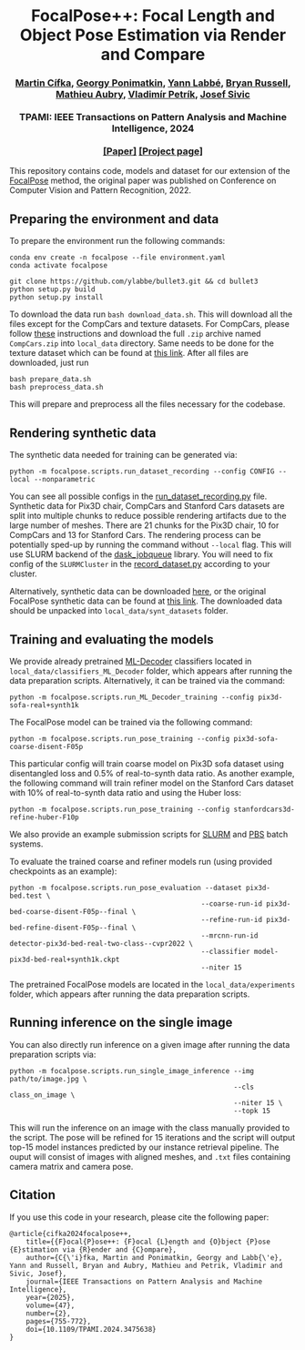 <h1 align="center">
FocalPose++: Focal Length and Object Pose Estimation via Render and Compare
</h1>

<div align="center">
<h3>
<a href="http://cifkam.github.io">Martin Cífka</a>,
<a href="http://ponimatkin.github.io">Georgy Ponimatkin</a>,
<a href="http://ylabbe.github.io">Yann Labbé</a>,
<a href="http://bryanrussell.org">Bryan Russell</a>,
<a href="http://imagine.enpc.fr/~aubrym/">Mathieu Aubry</a>,
<a href="https://petrikvladimir.github.io/">Vladimír Petrík</a>,
<a href="http://www.di.ens.fr/~josef/">Josef Sivic</a>
<br>
<br>
TPAMI: IEEE Transactions on Pattern Analysis and Machine Intelligence, 2024
<br>
<br>
<a href="https://arxiv.org/abs/2312.02985">[Paper]</a>
<a href="https://cifkam.github.io/focalpose">[Project page]</a>
</h3>
</div>


This repository contains code, models and dataset for our extension of the [FocalPose](https://github.com/ponimatkin/focalpose) method, the original paper was published on Conference on Computer Vision and Pattern Recognition, 2022.


 
## Preparing the environment and data
To prepare the environment run the following commands: 
```
conda env create -n focalpose --file environment.yaml
conda activate focalpose

git clone https://github.com/ylabbe/bullet3.git && cd bullet3 
python setup.py build
python setup.py install
```

To download the data run `bash download_data.sh`. This will download all the files 
except for the CompCars and texture datasets. For CompCars, please follow [these](http://mmlab.ie.cuhk.edu.hk/datasets/comp_cars/instruction.txt) instructions
and download the full `.zip` archive named `CompCars.zip` into `local_data` directory. Same needs to be done for the texture dataset
which can be found at [this link](https://drive.google.com/file/d/1Xg8ODMH0k6EZLYFvQ72FF14uQ7uOitpG/view?usp=sharing). After all files are downloaded, just run
```
bash prepare_data.sh
bash preprocess_data.sh
```
This will prepare and preprocess all the files necessary for the codebase.
 
## Rendering synthetic data
The synthetic data needed for training can be generated via:
```
python -m focalpose.scripts.run_dataset_recording --config CONFIG --local --nonparametric
```
You can see all possible configs in the [run_dataset_recording.py](focalpose/scripts/run_dataset_recording.py) file. Synthetic data for Pix3D chair, CompCars and Stanford Cars 
datasets are split into multiple chunks to reduce possible rendering artifacts due to the large number of meshes. There are 21 chunks for the Pix3D chair, 10 for CompCars and 13 for Stanford Cars. 
The rendering process can be potentially sped-up by running the command without `--local` flag. This will use SLURM backend of the
[dask_jobqueue](https://jobqueue.dask.org) library. You will need to fix config of the `SLURMCluster` in the
[record_dataset.py](focalpose/recording/record_dataset.py) according to your cluster.

Alternatively, synthetic data can be downloaded [here](https://data.ciirc.cvut.cz/public/projects/2023FocalPosePP/synt_datasets/), or the original FocalPose synthetic data can be found at [this link](https://data.ciirc.cvut.cz/public/projects/2022FocalPose/synth_data/). The downloaded data should be unpacked into `local_data/synt_datasets` folder.

## Training and evaluating the models

We provide already pretrained [ML-Decoder](https://github.com/alibaba-miil/ml_decoder) classifiers located in `local_data/classifiers_ML_Decoder` folder, which appears after running the data preparation scripts. Alternatively, it can be trained via the command:
```
python -m focalpose.scripts.run_ML_Decoder_training --config pix3d-sofa-real+synth1k
```

The FocalPose model can be trained via the following command:
```
python -m focalpose.scripts.run_pose_training --config pix3d-sofa-coarse-disent-F05p
```
This particular config will train coarse model on Pix3D sofa dataset using disentangled loss and 0.5% of real-to-synth data ratio. As another example, the following command will train
refiner model on the Stanford Cars dataset with 10% of real-to-synth data ratio and using the Huber loss:
```
python -m focalpose.scripts.run_pose_training --config stanfordcars3d-refine-huber-F10p
```
We also provide an example submission scripts for [SLURM](train_slurm.sh) and [PBS](train_pbs.sh) batch systems.

To evaluate the trained coarse and refiner models run (using provided checkpoints as an example):
```
python -m focalpose.scripts.run_pose_evaluation --dataset pix3d-bed.test \
                                               --coarse-run-id pix3d-bed-coarse-disent-F05p--final \
                                               --refine-run-id pix3d-bed-refine-disent-F05p--final \
                                               --mrcnn-run-id detector-pix3d-bed-real-two-class--cvpr2022 \
                                               --classifier model-pix3d-bed-real+synth1k.ckpt
                                               --niter 15 
```
The pretrained FocalPose models are located in the `local_data/experiments` folder, which appears after running the data preparation scripts.

## Running inference on the single image
You can also directly run inference on a given image after running the data preparation scripts via:
```
python -m focalpose.scripts.run_single_image_inference --img path/to/image.jpg \
                                                       --cls class_on_image \
                                                       --niter 15 \
                                                       --topk 15 
```
This will run the inference on an image with the class manually provided to the script. The pose will be refined for 15 
iterations and the script will output top-15 model instances predicted by our instance retrieval pipeline. The ouput will consist
of images with aligned meshes, and `.txt` files containing camera matrix and camera pose.

## Citation
If you use this code in your research, please cite the following paper:

```
@article{cifka2024focalpose++,
    title={{F}ocal{P}ose++: {F}ocal {L}ength and {O}bject {P}ose {E}stimation via {R}ender and {C}ompare},
    author={C{\'i}fka, Martin and Ponimatkin, Georgy and Labb{\'e}, Yann and Russell, Bryan and Aubry, Mathieu and Petrik, Vladimir and Sivic, Josef},
    journal={IEEE Transactions on Pattern Analysis and Machine Intelligence},
    year={2025},
    volume={47},
    number={2},
    pages={755-772},
    doi={10.1109/TPAMI.2024.3475638}
}
```
